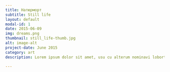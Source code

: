 ```yaml
---
title: Натюрморт
subtitle: Still life
layout: default
modal-id: 1
date: 2015-06-09
img: dreams.png
thumbnail: still_life-thumb.jpg
alt: image-alt
project-date: June 2015
category: art
description: Lorem ipsum dolor sit amet, usu cu alterum nominavi lobortis. At duo novum diceret. Tantas apeirian vix et, usu sanctus postulant inciderint ut, populo diceret necessitatibus in vim. Cu eum dicam feugiat noluisse.

---
```

